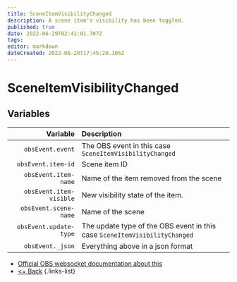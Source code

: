 ```yaml
---
title: SceneItemVisibilityChanged
description: A scene item's visibility has been toggled.
published: true
date: 2022-06-29T02:41:01.707Z
tags: 
editor: markdown
dateCreated: 2022-06-28T17:45:20.166Z
---
```


# SceneItemVisibilityChanged

## Variables

| Variable | Description |
|---------:|:------------|
| `obsEvent.event` | The OBS event in this case `SceneItemVisibilityChanged`
| `obsEvent.item-id` | Scene item ID
| `obsEvent.item-name` | Name of the item removed from the scene
| `obsEvent.item-visible` | New visibility state of the item.
| `obsEvent.scene-name` | Name of the scene
| `obsEvent.update-type` | The update type of the OBS event in this case `SceneItemVisibilityChanged`
| `obsEvent._json` | Everything above in a json format

* [Official OBS websocket documentation about this](https://github.com/obsproject/obs-websocket/blob/4.x-current/docs/generated/protocol.md#sceneitemvisibilitychanged)
* [<= Back](/en/Integrations/OBS/Events)
{.links-list}